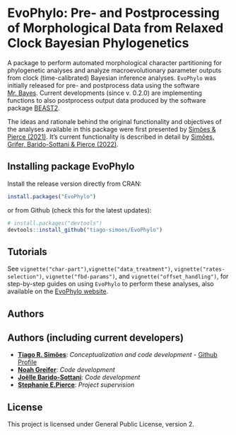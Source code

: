 
<!-- README.md is generated from README.Rmd. Please edit that file -->

# EvoPhylo: Pre- and Postprocessing of Morphological Data from Relaxed Clock Bayesian Phylogenetics

A package to perform automated morphological character partitioning for
phylogenetic analyses and analyze macroevolutionary parameter outputs
from clock (time-calibrated) Bayesian inference analyses. `EvoPhylo` was
initially released for pre- and postprocess data using the software
[Mr. Bayes](https://nbisweden.github.io/MrBayes/). Current developments
(since v. 0.2.0) are implementing functions to also postprocess output
data produced by the software package [BEAST2](http://www.beast2.org/).

The ideas and rationale behind the original functionality and objectives
of the analyses available in this package were first presented by
[Simões & Pierce (2021)](https://doi.org/10.1038/s41559-021-01532-x).
It’s current functionality is described in detail by [Simões, Grifer,
Barido-Sottani & Pierce (2022)](https://doi.org/10.32942/osf.io/3mkf9).

## Installing package **EvoPhylo**

Install the release version directly from CRAN:

``` r
install.packages("EvoPhylo")
```

or from Github (check this for the latest updates):

``` r
# install.packages("devtools")
devtools::install_github("tiago-simoes/EvoPhylo")
```

## Tutorials

See `vignette("char-part")`,`vignette("data_treatment")`,
`vignette("rates-selection")`, `vignette("fbd-params")`, and
`vignette("offset_handling")`, for step-by-step guides on using
`EvoPhylo` to perform these analyses, also available on the [EvoPhylo
website](https://tiago-simoes.github.io/EvoPhylo/).

## Authors

## Authors (including current developers)

-   [**Tiago R. Simões**](https://tiago-simoes.com/): *Conceptualization
    and code development* - [Github
    Profile](https://github.com/tiago-simoes)
-   [**Noah Greifer**](https://github.com/ngreifer): *Code development*
-   [**Joëlle Barido-Sottani**](https://github.com/bjoelle): *Code
    development*
-   [**Stephanie
    E.Pierce**](https://projects.iq.harvard.edu/spierce/home): *Project
    supervision*

## License

This project is licensed under General Public License, version 2.

